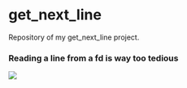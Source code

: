 # get_next_line
Repository of my get_next_line project.
### Reading a line from a fd is way too tedious
![](https://progress-bar.dev/0?title=Score)
